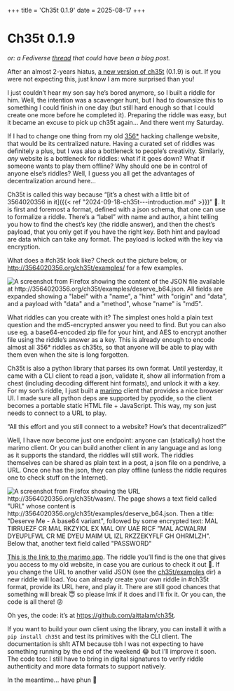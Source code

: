 +++
title = 'Ch35t 0.1.9'
date = 2025-08-17
+++

# Ch35t 0.1.9

*or: a Fediverse [thread](https://fosstodon.org/@mala/115045887906408485) that could have been a blog post.*


After an almost 2-years hiatus, [a new version of ch35t](https://github.com/aittalam/ch35t) (0.1.9) is out. 
If you were not expecting this, just know I am more surprised than you!

I just couldn’t hear my son say he’s bored anymore, so I built a riddle for him. Well, the intention was a scavenger hunt, but I had to downsize this to something I could finish in one day (but still hard enough so that I could create one more before he completed it). Preparing the riddle was easy, but it became an excuse to pick up ch35t again... And there went my Saturday.

If I had to change one thing from my old [356*](http://3564020356.org/) hacking challenge website, that would be its centralized nature. Having a curated set of riddles was definitely a plus, but I was also a bottleneck to people’s creativity.
Similarly, *any* website is a bottleneck for riddles: what if it goes down? What if someone wants to play them offline? Why should one be in control of anyone else’s riddles? Well, I guess you all get the advantages of decentralization around here...

Ch35t is called this way because “[it’s a chest with a little bit of 3564020356 in it]({{< ref "2024-09-18-ch35t---introduction.md" >}})” 🙂. It is first and foremost a format, defined with a json schema, that one can use to formalize a riddle. There’s a “label” with name and author, a hint telling you how to find the chest’s key (the riddle answer), and then the chest’s payload, that you only get if you have the right key. Both hint and payload are data which can take any format. The payload is locked with the key via encryption.

What does a #ch35t look like? Check out the picture below, or http://3564020356.org/ch35t/examples/ for a few examples.

![A screenshot from Firefox showing the content of the JSON file available at http://3564020356.org/ch35t/examples/deserve_b64.json. All fields are expanded showing a "label" with a "name", a "hint" with "origin" and "data", and a payload with "data" and a "method", whose "name" is "md5".](/images/ch35t_01.png)

What riddles can you create with it? The simplest ones hold a plain text question and the md5-encrypted answer you need to find. But you can also use eg. a base64-encoded zip file for your hint, and AES to encrypt another file using the riddle’s answer as a key. This is already enough to encode almost all 356* riddles as ch35ts, so that anyone will be able to play with them even when the site is long forgotten.

Ch35t is also a python library that parses its own format. Until yesterday, it came with a CLI client to read a json, validate it, show all information from a chest (including decoding different hint formats), and unlock it with a key. For my son’s riddle, I just built a [marimo](https://marimo.io/) client that provides a nice browser UI. I made sure all python deps are supported by pyodide, so the client becomes a portable static HTML file + JavaScript. This way, my son just needs to connect to a URL to play.

“All this effort and you still connect to a website? How’s that decentralized?”

Well, I have now become just one endpoint: anyone can (statically) host the marimo client. Or you can build another client in any language and as long as it supports the standard, the riddles will still work. The riddles themselves can be shared as plain text in a post, a json file on a pendrive, a URL. Once one has the json, they can play offline (unless the riddle requires one to check stuff on the Internet).

![A screenshot from Firefox showing the URL http://3564020356.org/ch35t/wasm/. The page shows a text field called "URL" whose content is http://3564020356.org/ch35t/examples/deserve_b64.json. Then a title: "Deserve Me - A base64 variant", followed by some encrypted text: `MAL TIRRUEZF CR MAL RKZYIOL EX MAL OIY UAE RICF "MAL ACWALRM DYEUPLFWL CR ME DYEU MAIM UL IZL RKZZEKYFLF GH OHRMLZH"`. Below that, another text field called "PASSWORD"](/images/ch35t_02.png)

[This is the link to the marimo app](http://3564020356.org/ch35t/wasm/). The riddle you’ll find is the one that gives you access to my old website, in case you are curious to check it out 🙂. If you change the URL to another valid JSON (see the [ch35t/examples](http://3564020356.org/ch35t/examples/) dir) a new riddle will load. You can already create your own riddle in #ch35t format, provide its URL here, and play it. There are still good chances that something will break 😇 so please lmk if it does and I’ll fix it. Or you can, the code is all there! 😜

Oh yes, the code: it’s at https://github.com/aittalam/ch35t.

If you want to build your own client using the library, you can install it with a `pip install ch35t` and test its primitives with the CLI client. The documentation is sh1t ATM because tbh I was not expecting to have something running by the end of the weekend 😂 but I’ll improve it soon. The code too: I still have to bring in digital signatures to verify riddle authenticity and more data formats to support natively.

In the meantime... have phun 🙂